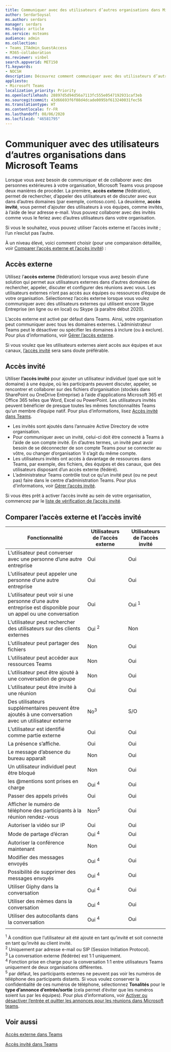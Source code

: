```yaml
---
title: Communiquer avec des utilisateurs d’autres organisations dans Microsoft Teams
author: SerdarSoysal
ms.author: serdars
manager: serdars
ms.topic: article
ms.service: msteams
audience: admin
ms.collection:
- Teams_ITAdmin_GuestAccess
- M365-collaboration
ms.reviewer: vinbel
search.appverid: MET150
f1.keywords:
- NOCSH
description: Découvrez comment communiquer avec des utilisateurs d’autres organisations dans Microsoft Teams à l’aide de l’accès externe (fédération) et de l’accès invité.
appliesto:
- Microsoft Teams
localization_priority: Priority
ms.openlocfilehash: 28897d5d94d56a7113fc555e0547192931caf3eb
ms.sourcegitcommit: 43d66693f6f08d4dcade0095bf613240031fec56
ms.translationtype: HT
ms.contentlocale: fr-FR
ms.lasthandoff: 08/06/2020
ms.locfileid: "46581795"
---
```

<a name="communicate-with-users-from-other-organizations-in-microsoft-teams"></a>Communiquer avec des utilisateurs d’autres organisations dans Microsoft Teams
======================================================

Lorsque vous avez besoin de communiquer et de collaborer avec des personnes extérieures à votre organisation, Microsoft Teams vous propose deux manières de procéder. La première, **accès externe** (fédération), permet de rechercher, d’appeler des utilisateurs et de discuter avec eux dans d’autres domaines (par exemple, contoso.com). La deuxième, **accès invité**, vous permet d’ajouter des utilisateurs à vos équipes, comme invités, à l’aide de leur adresse e-mail. Vous pouvez collaborer avec des invités comme vous le feriez avec d’autres utilisateurs dans votre organisation.

Si vous le souhaitez, vous pouvez utiliser l’accès externe et l’accès invité ; l’un n’exclut pas l’autre.

À un niveau élevé, voici comment choisir (pour une comparaison détaillée, voir [Comparer l’accès externe et l’accès invité](#compare-external-and-guest-access)) :

## <a name="external-access"></a>Accès externe

Utilisez l’**accès externe** (fédération) lorsque vous avez besoin d’une solution qui permet aux utilisateurs externes dans d’autres domaines de rechercher, appeler, discuter et configurer des réunions avec vous. Les utilisateurs externes n’ont pas accès aux équipes ou ressources d’équipe de votre organisation. Sélectionnez l’accès externe lorsque vous voulez communiquer avec des utilisateurs externes qui utilisent encore Skype Entreprise (en ligne ou en local) ou Skype (à paraître début 2020). 

L’accès externe est activé par défaut dans Teams. Ainsi, votre organisation peut communiquer avec tous les domaines externes. L’administrateur Teams peut le désactiver ou spécifier les domaines à inclure (ou à exclure). Pour plus d’informations, voir [Gérer l’accès externe](manage-external-access.md). 

Si vous voulez que les utilisateurs externes aient accès aux équipes et aux canaux, [l’accès invité](#guest-access) sera sans doute préférable. 


## <a name="guest-access"></a>Accès invité

Utiliser **l’accès invité** pour ajouter un utilisateur individuel (quel que soit le domaine) à une équipe, où les participants peuvent discuter, appeler, se rencontrer et collaborer sur des fichiers d’organisation (stockés dans SharePoint ou OneDrive Entreprise) à l’aide d’applications Microsoft 365 et Office 365 telles que Word, Excel ou PowerPoint. Les utilisateurs invités peuvent bénéficier de presque toutes les mêmes fonctionnalités Teams qu’un membre d’équipe natif. Pour plus d’informations, lisez [Accès invité dans Teams](guest-access.md).

- Les invités sont ajoutés dans l’annuaire Active Directory de votre organisation.
- Pour communiquer avec un invité, celui-ci doit être connecté à Teams à l’aide de son compte invité. En d’autres termes, un invité peut avoir besoin de se déconnecter de son compte Teams pour se connecter au vôtre, ou changer d’organisation ’il s’agit du même compte.
- Les utilisateurs invités ont accès à davantage de ressources dans Teams, par exemple, des fichiers, des équipes et des canaux, que des utilisateurs disposant d’un accès externe (fédéré).
- L’administrateur Teams contrôle tout ce qu’un invité peut (ou ne peut pas) faire dans le centre d’administration Teams. Pour plus d’informations, voir [Gérer l’accès invité](manage-guests.md).

Si vous êtes prêt à activer l’accès invité au sein de votre organisation, commencez par le [liste de vérification de l’accès invité](guest-access-checklist.md).


## <a name="compare-external-and-guest-access"></a>Comparer l’accès externe et l’accès invité

| Fonctionnalité | Utilisateurs de l’accès externe | Utilisateurs de l’accès invité |
|---------|-----------------------|--------------------|
| L’utilisateur peut converser avec une personne d’une autre entreprise | Oui |Oui |
| L’utilisateur peut appeler une personne d’une autre entreprise | Oui | Oui |
| L’utilisateur peut voir si une personne d’une autre entreprise est disponible pour un appel ou une conversation | Oui | Oui <sup>1</sup> |
| L’utilisateur peut rechercher des utilisateurs sur des clients externes | Oui <sup>2</sup> | Non |
| L’utilisateur peut partager des fichiers | Non | Oui |
| L’utilisateur peut accéder aux ressources Teams | Non | Oui |
| L’utilisateur peut être ajouté à une conversation de groupe | Non | Oui |
| L’utilisateur peut être invité à une réunion | Oui | Oui |
| Des utilisateurs supplémentaires peuvent être ajoutés à une conversation avec un utilisateur externe | No<sup>3</sup> | S/O |
| L’utilisateur est identifié comme partie externe | Oui | Oui |
| La présence s’affiche. | Oui | Oui |
| Le message d’absence du bureau apparaît | Non | Oui |
| Un utilisateur individuel peut être bloqué | Non | Oui |
| les @mentions sont prises en charge | Oui <sup>4</sup> | Oui |
| Passer des appels privés | Oui | Oui |
| Afficher le numéro de téléphone des participants à la réunion rendez-vous | Non<sup>5</sup> | Oui |
| Autoriser la vidéo sur IP | Oui | Oui |
| Mode de partage d’écran | Oui <sup>4</sup> | Oui |
| Autoriser la conférence maintenant | Non | Oui |
| Modifier des messages envoyés | Oui <sup>4</sup> | Oui |
| Possibilité de supprimer des messages envoyés | Oui <sup>4</sup> | Oui |
| Utiliser Giphy dans la conversation | Oui <sup>4</sup> | Oui |
| Utiliser des mèmes dans la conversation | Oui <sup>4</sup> | Oui |
| Utiliser des autocollants dans la conversation | Oui <sup>4</sup> | Oui |
||||

<sup>1</sup> À condition que l’utilisateur ait été ajouté en tant qu’invité et soit connecté en tant qu’invité au client invité.<br>
<sup>2</sup> Uniquement par adresse e-mail ou SIP (Session Initiation Protocol).<br>
<sup>3</sup> La conversation externe (fédérée) est 1:1 uniquement.<br>
<sup>4</sup> Fonction prise en charge pour la conversation 1:1 entre utilisateurs Teams uniquement de deux organisations différentes. <br>
<sup>5</sup> par défaut, les participants externes ne peuvent pas voir les numéros de téléphone des participants distants. Si vous voulez conserver la confidentialité de ces numéros de téléphone, sélectionnez **Tonalités** pour le **type d’annonce d’entrée/sortie** (cela permet d’éviter que les numéros soient lus par les équipes). Pour plus d’informations, voir [Activer ou désactiver l’entrée et quitter les annonces pour les réunions dans Microsoft teams](turn-on-or-off-entry-and-exit-announcements-for-meetings-in-teams.md).

## <a name="related-topics"></a>Voir aussi

[Accès externe dans Teams](manage-external-access.md)

[Accès invité dans Teams](guest-access.md)


